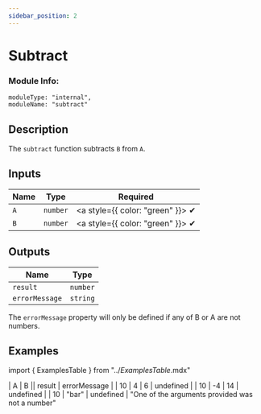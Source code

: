 ```yaml
---
sidebar_position: 2
---
```


# Subtract
### Module Info: 
```
moduleType: "internal",
moduleName: "subtract"
```

## Description
The `subtract` function subtracts `B` from `A`.

## Inputs
| Name | Type | Required |
|------|------|:---------:|
| `A` | `number` | <a style={{ color: "green" }}> ✔ </a>
| `B` | `number` | <a style={{ color: "green" }}> ✔ </a>

## Outputs
| Name | Type |
|------|------|
| `result` | `number` |
| `errorMessage` | `string` |

The `errorMessage` property will only be defined if any of B or A are not numbers.

## Examples
import { ExamplesTable } from "../_ExamplesTable_.mdx"

<ExamplesTable>
| A | B || result | errorMessage |
| 10 | 4 | 6 | undefined |
| 10 | -4 | 14 | undefined |
| 10 | "bar" | undefined | "One of the arguments provided was not a number"
</ExamplesTable>